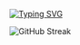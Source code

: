 [![Typing SVG](https://readme-typing-svg.demolab.com?font=Fira+Code&weight=600&size=23&duration=2500&pause=1000&color=FFFFFF&width=435&lines=Welcome+i'm+fateh+web+developer;and+designer)](https://git.io/typing-svg)



![GitHub Streak](https://streak-stats.demolab.com?user=zombie223&theme=neon-dark&hide_border=true)
